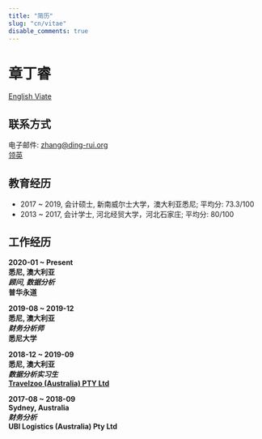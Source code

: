 ```yaml
---
title: "简历"
slug: "cn/vitae"
disable_comments: true
---
```


# 章丁睿

[English Viate](/en/vitae/)

## 联系方式
电子邮件: <zhang@ding-rui.org>  
[领英](https://www.linkedin.com/in/dingrui-zhang/)

## 教育经历
- 2017 ~ 2019, 会计硕士, 新南威尔士大学，澳大利亚悉尼; 平均分: 73.3/100
- 2013 ~ 2017, 会计学士, 河北经贸大学，河北石家庄; 平均分: 80/100

## 工作经历
**2020-01 ~ Present  
悉尼, 澳大利亚  
*顾问, 数据分析*  
普华永道**

**2019-08 ~ 2019-12  
悉尼, 澳大利亚  
*财务分析师*  
悉尼大学**  

**2018-12 ~ 2019-09  
悉尼, 澳大利亚  
*数据分析实习生*  
[Travelzoo (Australia) PTY Ltd](https://www.travelzoo.com/au/)**

**2017-08 ~ 2018-09  
Sydney, Australia  
*财务分析*  
UBI Logistics (Australia) Pty Ltd**